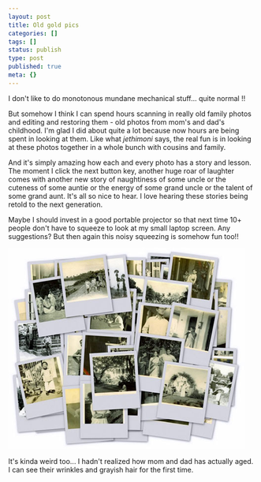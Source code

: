```yaml
---
layout: post
title: Old gold pics
categories: []
tags: []
status: publish
type: post
published: true
meta: {}
---
```

I don't like to do monotonous mundane mechanical stuff... quite normal !!

But somehow I think I can spend hours scanning in really old family photos and editing and restoring them - old photos from mom's and dad's childhood. I'm glad I did about quite a lot because now hours are being spent in looking at them. Like what _jethimoni_ says, the real fun is in looking at these photos together in a whole bunch with cousins and family.

And it's simply amazing how each and every photo has a story and lesson. The moment I click the next button key, another huge roar of laughter comes with another new story of naughtiness of some uncle or the cuteness of some auntie or the energy of some grand uncle or the talent of some grand aunt. It's all so nice to hear. I love hearing these stories being retold to the next generation.

Maybe I should invest in a good portable projector so that next time 10+ people don't have to squeeze to look at my small laptop screen. Any suggestions? But then again this noisy squeezing is somehow fun too!!

![](/img/collage1.jpg)

It's kinda weird too... I hadn't realized how mom and dad has actually aged. I can see their wrinkles and grayish hair for the first time.
